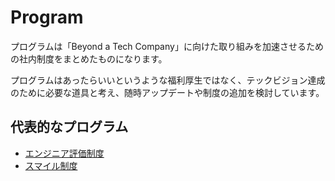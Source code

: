 # Program

プログラムは「Beyond a Tech Company」に向けた取り組みを加速させるための社内制度をまとめたものになります。

プログラムはあったらいいというような福利厚生ではなく、テックビジョン達成のために必要な道具と考え、随時アップデートや制度の追加を検討しています。

## 代表的なプログラム

* [エンジニア評価制度](evaluation-system.md)
* [スマイル制度](smile.md)
